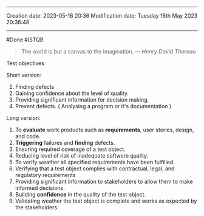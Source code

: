 

----
Creation date: 2023-05-16 20:36
Modification date: Tuesday 16th May 2023 20:36:48

----

#Done 
#ISTQB

> The world is but a canvas to the imagination.
> — <cite>Henry David Thoreau</cite>

Test objectives

Short version:
1. Finding defects
2. Gaining confidence about the level of quality.
3. Providing significant information for decision making.
4. Prevent defects. ( Analysing a program or it's documentation )

Long version:
1. To **evaluate** work products such as **requirements**, user stories, design, and code.
2. **Triggering** failures and **finding** defects.
3. Ensuring required coverage of a test object.
4. Reducing level of risk of inadequate software quality.
5. To verify weather all specified requirements have been fulfilled.
6. Verifying that a test object complies with contractual, legal, and regulatory requirements
7. Providing significant information to stakeholders to allow them to make informed decisions.
8. Building **confidence** in the quality of the test object.
9. Validating weather the test object is complete and works as expected by the stakeholders.
